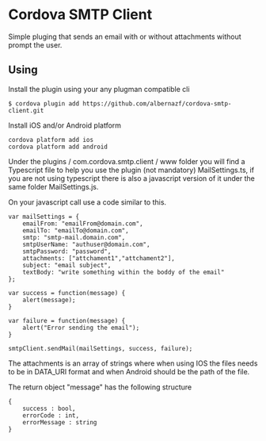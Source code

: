 # Cordova SMTP Client

Simple pluging that sends an email with or without attachments without prompt the user.

## Using

Install the plugin using your any plugman compatible cli

    $ cordova plugin add https://github.com/albernazf/cordova-smtp-client.git

Install iOS and/or Android platform

    cordova platform add ios
    cordova platform add android    

Under the plugins / com.cordova.smtp.client / www folder you will find a Typescript file to help you use the plugin (not mandatory) MailSettings.ts, if you are not using typescript there is also a javascript version of it under the same folder MailSettings.js.

On your javascript call use a code similar to this.

	var mailSettings = {
	    emailFrom: "emailFrom@domain.com",
	    emailTo: "emailTo@domain.com",
	    smtp: "smtp-mail.domain.com",
	    smtpUserName: "authuser@domain.com",
	    smtpPassword: "password",
	    attachments: ["attchament1","attchament2"],
	    subject: "email subject",
		textBody: "write something within the boddy of the email"
	};
	            
	var success = function(message) {
		alert(message);
	}
	
	var failure = function(message) {
		alert("Error sending the email");
	}			
				
	smtpClient.sendMail(mailSettings, success, failure);

The attachments is an array of strings where when using IOS the files needs to be in DATA_URI format and when Android should be the path of the file.
	
The return object "message" has the following structure

	{
	    success : bool,
		errorCode : int,
		errorMessage : string	    
	}
